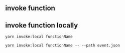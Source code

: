 
## invoke function

## invoke function locally

```
yarn invoke:local functionName
```

```
yarn invoke:local functionName -- --path event.json
```
